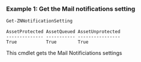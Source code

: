 ### Example 1: Get the Mail notifications setting
```powershell
Get-ZNNotificationSetting
```

```output
AssetProtected AssetQueued AssetUnprotected
-------------- ----------- ----------------
True           True        True
```

This cmdlet gets the Mail Notificiations settings 
